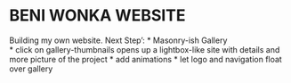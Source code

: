 # BENI WONKA WEBSITE

Building my own website. 
Next Step’: *   Masonry-ish Gallery  
            *   click on gallery-thumbnails opens up a lightbox-like site with details and more picture of the project
            *   add animations 
            *   let logo and navigation float over gallery 
